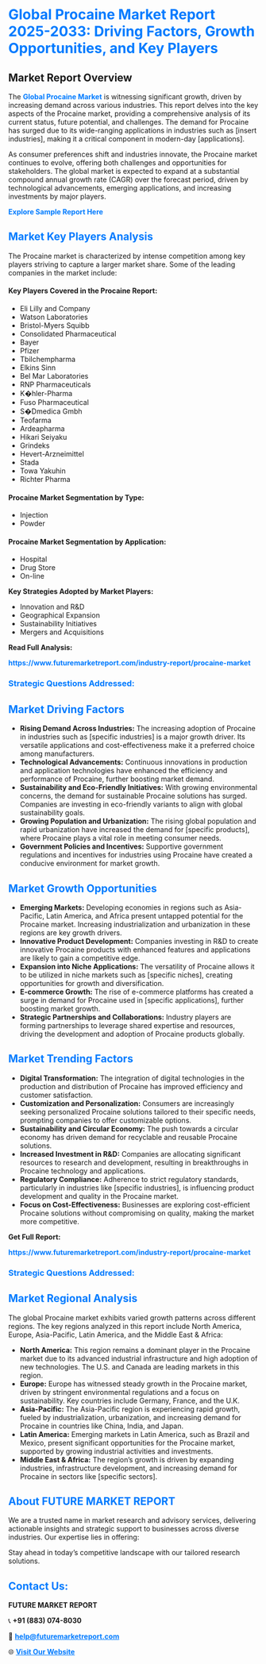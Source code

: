 <h1 style="color: #007BFF;">Global Procaine Market Report 2025-2033: Driving Factors, Growth Opportunities, and Key Players</h1>

<section id="overview">
<h2>Market Report Overview</h2>
<p>The <a href="https://www.futuremarketreport.com/industry-report/procaine-market" style="color: #007BFF; text-decoration: none;"><strong>Global Procaine Market</strong></a> is witnessing significant growth, driven by increasing demand across various industries. This report delves into the key aspects of the Procaine market, providing a comprehensive analysis of its current status, future potential, and challenges. The demand for Procaine has surged due to its wide-ranging applications in industries such as [insert industries], making it a critical component in modern-day [applications].</p>
<p>As consumer preferences shift and industries innovate, the Procaine market continues to evolve, offering both challenges and opportunities for stakeholders. The global market is expected to expand at a substantial compound annual growth rate (CAGR) over the forecast period, driven by technological advancements, emerging applications, and increasing investments by major players.</p>
</section>

<section id="overview">
<p><a href="https://www.futuremarketreport.com/request-sample/reportId=77855" style="color: #007BFF; text-decoration: none;"><strong>Explore Sample Report Here</strong></a></p>
</section>

<section id="key-players">
<h2 style="color: #007BFF;">Market Key Players Analysis</h2>
<p>The Procaine market is characterized by intense competition among key players striving to capture a larger market share. Some of the leading companies in the market include:</p>
<h4>Key Players Covered in the Procaine Report:</h4>
<ul><li>Eli Lilly and Company</li><li>Watson Laboratories</li><li>Bristol-Myers Squibb</li><li>Consolidated Pharmaceutical</li><li>Bayer</li><li>Pfizer</li><li>Tbilchempharma</li><li>Elkins Sinn</li><li>Bel Mar Laboratories</li><li>RNP Pharmaceuticals</li><li>K�hler-Pharma</li><li>Fuso Pharmaceutical</li><li>S�Dmedica Gmbh</li><li>Teofarma</li><li>Ardeapharma</li><li>Hikari Seiyaku</li><li>Grindeks</li><li>Hevert-Arzneimittel</li><li>Stada</li><li>Towa Yakuhin</li><li>Richter Pharma</li></ul>
<h4>Procaine Market Segmentation by Type:</h4>
<ul><li>Injection</li><li>Powder</li></ul>

<h4>Procaine Market Segmentation by Application:</h4>
<ul><li>Hospital</li><li>Drug Store</li><li>On-line</li></ul>
<p><strong>Key Strategies Adopted by Market Players:</strong></p>
<ul>
<li>Innovation and R&D</li>
<li>Geographical Expansion</li>
<li>Sustainability Initiatives</li>
<li>Mergers and Acquisitions</li>
</ul>
</section>

<section>
<p><strong>Read Full Analysis: </strong></p><a href="https://www.futuremarketreport.com/industry-report/procaine-market" style="color: #007BFF; text-decoration: none;"><strong>https://www.futuremarketreport.com/industry-report/procaine-market</strong></a>
<h3 style="color: #007BFF;">Strategic Questions Addressed:</h3>
</section>

<section id="driving-factors">
<h2 style="color: #007BFF;">Market Driving Factors</h2>
<ul>
<li><strong>Rising Demand Across Industries:</strong> The increasing adoption of Procaine in industries such as [specific industries] is a major growth driver. Its versatile applications and cost-effectiveness make it a preferred choice among manufacturers.</li>
<li><strong>Technological Advancements:</strong> Continuous innovations in production and application technologies have enhanced the efficiency and performance of Procaine, further boosting market demand.</li>
<li><strong>Sustainability and Eco-Friendly Initiatives:</strong> With growing environmental concerns, the demand for sustainable Procaine solutions has surged. Companies are investing in eco-friendly variants to align with global sustainability goals.</li>
<li><strong>Growing Population and Urbanization:</strong> The rising global population and rapid urbanization have increased the demand for [specific products], where Procaine plays a vital role in meeting consumer needs.</li>
<li><strong>Government Policies and Incentives:</strong> Supportive government regulations and incentives for industries using Procaine have created a conducive environment for market growth.</li>
</ul>
</section>

<section id="growth-opportunities">
<h2 style="color: #007BFF;">Market Growth Opportunities</h2>
<ul>
<li><strong>Emerging Markets:</strong> Developing economies in regions such as Asia-Pacific, Latin America, and Africa present untapped potential for the Procaine market. Increasing industrialization and urbanization in these regions are key growth drivers.</li>
<li><strong>Innovative Product Development:</strong> Companies investing in R&D to create innovative Procaine products with enhanced features and applications are likely to gain a competitive edge.</li>
<li><strong>Expansion into Niche Applications:</strong> The versatility of Procaine allows it to be utilized in niche markets such as [specific niches], creating opportunities for growth and diversification.</li>
<li><strong>E-commerce Growth:</strong> The rise of e-commerce platforms has created a surge in demand for Procaine used in [specific applications], further boosting market growth.</li>
<li><strong>Strategic Partnerships and Collaborations:</strong> Industry players are forming partnerships to leverage shared expertise and resources, driving the development and adoption of Procaine products globally.</li>
</ul>
</section>

<section id="trending-factors">
<h2 style="color: #007BFF;">Market Trending Factors</h2>
<ul>
<li><strong>Digital Transformation:</strong> The integration of digital technologies in the production and distribution of Procaine has improved efficiency and customer satisfaction.</li>
<li><strong>Customization and Personalization:</strong> Consumers are increasingly seeking personalized Procaine solutions tailored to their specific needs, prompting companies to offer customizable options.</li>
<li><strong>Sustainability and Circular Economy:</strong> The push towards a circular economy has driven demand for recyclable and reusable Procaine solutions.</li>
<li><strong>Increased Investment in R&D:</strong> Companies are allocating significant resources to research and development, resulting in breakthroughs in Procaine technology and applications.</li>
<li><strong>Regulatory Compliance:</strong> Adherence to strict regulatory standards, particularly in industries like [specific industries], is influencing product development and quality in the Procaine market.</li>
<li><strong>Focus on Cost-Effectiveness:</strong> Businesses are exploring cost-efficient Procaine solutions without compromising on quality, making the market more competitive.</li>
</ul>
</section>

<section>
<p><strong>Get Full Report: </strong></p><a href="https://www.futuremarketreport.com/industry-report/procaine-market" style="color: #007BFF; text-decoration: none;"><strong>https://www.futuremarketreport.com/industry-report/procaine-market</strong></a>
<h3 style="color: #007BFF;">Strategic Questions Addressed:</h3>
</section>


<section id="regional-analysis">
<h2 style="color: #007BFF;">Market Regional Analysis</h2>
<p>The global Procaine market exhibits varied growth patterns across different regions. The key regions analyzed in this report include North America, Europe, Asia-Pacific, Latin America, and the Middle East & Africa:</p>
<ul>
<li><strong>North America:</strong> This region remains a dominant player in the Procaine market due to its advanced industrial infrastructure and high adoption of new technologies. The U.S. and Canada are leading markets in this region.</li>
<li><strong>Europe:</strong> Europe has witnessed steady growth in the Procaine market, driven by stringent environmental regulations and a focus on sustainability. Key countries include Germany, France, and the U.K.</li>
<li><strong>Asia-Pacific:</strong> The Asia-Pacific region is experiencing rapid growth, fueled by industrialization, urbanization, and increasing demand for Procaine in countries like China, India, and Japan.</li>
<li><strong>Latin America:</strong> Emerging markets in Latin America, such as Brazil and Mexico, present significant opportunities for the Procaine market, supported by growing industrial activities and investments.</li>
<li><strong>Middle East & Africa:</strong> The region’s growth is driven by expanding industries, infrastructure development, and increasing demand for Procaine in sectors like [specific sectors].</li>
</ul>
</section>

<footer>
<h2 style="color: #007BFF;">About FUTURE MARKET REPORT</h2>
<p>We are a trusted name in market research and advisory services, delivering actionable insights and strategic support to businesses across diverse industries. Our expertise lies in offering:</p>

<p>Stay ahead in today’s competitive landscape with our tailored research solutions.</p>

<h2 style="color: #007BFF;">Contact Us:</h2>
<p><strong>FUTURE MARKET REPORT</strong></p>
<p>📞 <strong>+91 (883) 074-8030</strong></p>
<p>📧 <strong><a href="mailto:help@futuremarketreport.com" style="color: #007BFF;">help@futuremarketreport.com</a></strong></p>
<p>🌐 <strong><a href="https://www.futuremarketreport.com/" style="color: #007BFF;">Visit Our Website</a></strong></p>
</footer>